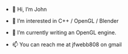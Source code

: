 - 👋 Hi, I’m John
- 👀 I’m interested in C++ / OpenGL / Blender
- 🌱 I’m currently writing an OpenGL engine.

- 📫 You can reach me at jfwebb808 on gmail

<!---
Cornflakes-code/Cornflakes-code is a ✨ special ✨ repository because its `README.md` (this file) appears on your GitHub profile.
You can click the Preview link to take a look at your changes.
--->
